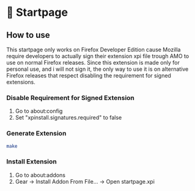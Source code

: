 # 🌾 Startpage

## How to use

This startpage only works on Firefox Developer Edition cause Mozilla require developers
to actually sign their extension xpi file trough AMO to use on normal Firefox releases.
Since this extension is made only for personal use, and i will not sign it, the only way
to use it is on alternative Firefox releases that respect disabling the requirement for
signed extensions.

### Disable Requirement for Signed Extension

1. Go to about:config
2. Set "xpinstall.signatures.required" to false

### Generate Extension

```sh
make
```

### Install Extension

1. Go to about:addons
2. Gear -> Install Addon From File... -> Open startpage.xpi
